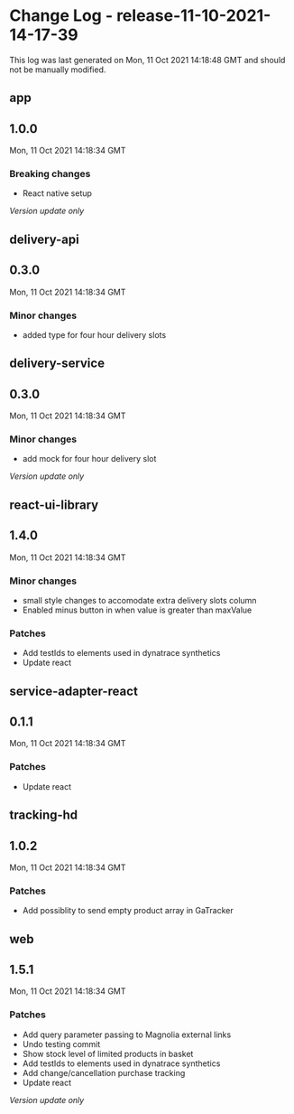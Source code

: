 # Change Log - release-11-10-2021-14-17-39

This log was last generated on Mon, 11 Oct 2021 14:18:48 GMT and should not be manually modified.

## app
## 1.0.0
Mon, 11 Oct 2021 14:18:34 GMT

### Breaking changes

- React native setup

_Version update only_

## delivery-api
## 0.3.0
Mon, 11 Oct 2021 14:18:34 GMT

### Minor changes

- added type for four hour delivery slots

## delivery-service
## 0.3.0
Mon, 11 Oct 2021 14:18:34 GMT

### Minor changes

- add mock for four hour delivery slot

_Version update only_

## react-ui-library
## 1.4.0
Mon, 11 Oct 2021 14:18:34 GMT

### Minor changes

- small style changes to accomodate extra delivery slots column
- Enabled minus button in <AddToBasket> when value is greater than maxValue

### Patches

- Add testIds to elements used in dynatrace synthetics
- Update react

## service-adapter-react
## 0.1.1
Mon, 11 Oct 2021 14:18:34 GMT

### Patches

- Update react

## tracking-hd
## 1.0.2
Mon, 11 Oct 2021 14:18:34 GMT

### Patches

- Add possiblity to send empty product array in GaTracker

## web
## 1.5.1
Mon, 11 Oct 2021 14:18:34 GMT

### Patches

- Add query parameter passing to Magnolia external links
- Undo testing commit
- Show stock level of limited products in basket
- Add testIds to elements used in dynatrace synthetics
- Add change/cancellation purchase tracking
- Update react

_Version update only_


